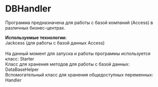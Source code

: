 # DBHandler

Программа предназначена для работы с базой компаний (Access) в различных бизнес-центрах.

<b> Используемые технологии:</b> <br>
Jackcess (для работы с базой данных Access)<br>
<br>
На данный момент для запуска и работы программы используется класс: Starter <br>
Класс для хранения методов для работы с базой данных: DataBaseHelper <br>
Вспомогательный класс для хранения общедоступных переменных: Handler <br>